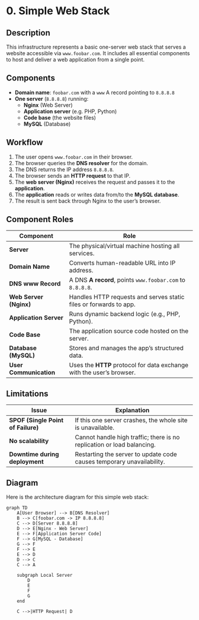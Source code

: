 # 0. Simple Web Stack

## Description

This infrastructure represents a basic one-server web stack that serves a website accessible via `www.foobar.com`. It includes all essential components to host and deliver a web application from a single point.

## Components

- **Domain name**: `foobar.com` with a `www` A record pointing to `8.8.8.8`
- **One server** (`8.8.8.8`) running:
  - **Nginx** (Web Server)
  - **Application server** (e.g. PHP, Python)
  - **Code base** (the website files)
  - **MySQL** (Database)

## Workflow

1. The user opens `www.foobar.com` in their browser.
2. The browser queries the **DNS resolver** for the domain.
3. The DNS returns the IP address `8.8.8.8`.
4. The browser sends an **HTTP request** to that IP.
5. The **web server (Nginx)** receives the request and passes it to the **application**.
6. The **application** reads or writes data from/to the **MySQL database**.
7. The result is sent back through Nginx to the user’s browser.

## Component Roles

| Component             | Role                                                                 |
|----------------------|----------------------------------------------------------------------|
| **Server**            | The physical/virtual machine hosting all services.                  |
| **Domain Name**       | Converts human-readable URL into IP address.                        |
| **DNS www Record**    | A DNS **A record**, points `www.foobar.com` to `8.8.8.8`.           |
| **Web Server (Nginx)**| Handles HTTP requests and serves static files or forwards to app.   |
| **Application Server**| Runs dynamic backend logic (e.g., PHP, Python).                     |
| **Code Base**         | The application source code hosted on the server.                   |
| **Database (MySQL)**  | Stores and manages the app’s structured data.                       |
| **User Communication**| Uses the **HTTP** protocol for data exchange with the user’s browser.|

## Limitations

| Issue                          | Explanation                                                                   |
|--------------------------------|-------------------------------------------------------------------------------|
| **SPOF (Single Point of Failure)** | If this one server crashes, the whole site is unavailable.                  |
| **No scalability**            | Cannot handle high traffic; there is no replication or load balancing.        |
| **Downtime during deployment** | Restarting the server to update code causes temporary unavailability.         |

## Diagram

Here is the architecture diagram for this simple web stack:

```mermaid
graph TD
    A[User Browser] --> B[DNS Resolver]
    B --> C[foobar.com -> IP 8.8.8.8]
    C --> D[Server 8.8.8.8]
    D --> E[Nginx - Web Server]
    E --> F[Application Server Code]
    F --> G[MySQL - Database]
    G --> F
    F --> E
    E --> D
    D --> C
    C --> A

    subgraph Local Server
        D
        E
        F
        G
    end

    C -->|HTTP Request| D
```



